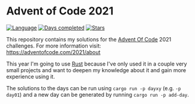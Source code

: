 # Advent of Code 2021
[![Language](https://img.shields.io/badge/Language-rust-red)](https://rust-lang.org/)
[![Days completed](https://img.shields.io/badge/day%20📅-30-blue)](https://adventofcode.com/2021)
[![Stars](https://img.shields.io/badge/stars%20⭐-48-yellow)](https://adventofcode.com/2021/stats)

This repository contains my solutions for the [Advent Of Code](https://adventofcode.com/) 2021 challenges.
For more information visit: https://adventofcode.com/2021/about

This year I'm going to use [Rust](https://rust-lang.com) because I've only used it in a couple very small projects and want to deepen my knowledge about it and gain more experience using it.

The solutions to the days can be run using `cargo run -p dayxy` (e.g. `-p day01`) and a new day can be generated by running `cargo run -p add-day`.
